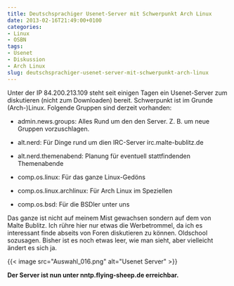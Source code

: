 ```yaml
---
title: Deutschsprachiger Usenet-Server mit Schwerpunkt Arch Linux
date: 2013-02-16T21:49:00+0100
categories:
- Linux
- OSBN
tags:
- Usenet
- Diskussion
- Arch Linux
slug: deutschsprachiger-usenet-server-mit-schwerpunkt-arch-linux
---
```

Unter der IP 84.200.213.109 steht seit einigen Tagen ein Usenet-Server zum diskutieren (nicht zum Downloaden) bereit. Schwerpunkt ist im Grunde (Arch-)Linux. Folgende Gruppen sind derzeit vorhanden:

- admin.news.groups: Alles Rund um den den Server. Z. B. um neue Gruppen vorzuschlagen.

- alt.nerd: Für Dinge rund um dien IRC-Server irc.malte-bublitz.de

- alt.nerd.themenabend: Planung für eventuell stattfindenden Themenabende

- comp.os.linux: Für das ganze Linux-Gedöns

- comp.os.linux.archlinux: Für Arch Linux im Speziellen

- comp.os.bsd: Für die BSDler unter uns

Das ganze ist nicht auf meinem Mist gewachsen sondern auf dem von Malte Bublitz. Ich rühre hier nur etwas die Werbetrommel, da ich es interessant finde abseits von Foren diskutieren zu können. Oldschool sozusagen. Bisher ist es noch etwas leer, wie man sieht, aber vielleicht ändert es sich ja.

{{< image src="Auswahl_016.png" alt="Usenet Server" >}}

**Der Server ist nun unter nntp.flying-sheep.de erreichbar.**
